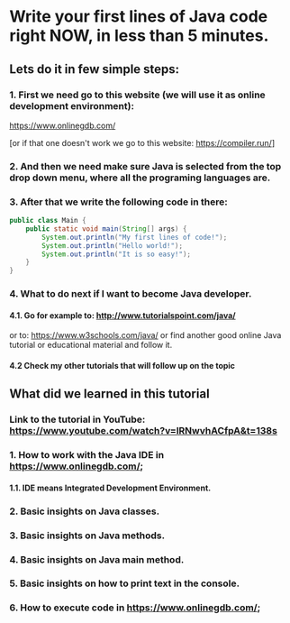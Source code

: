 # Write your first lines of Java code right NOW, in less than 5 minutes.

## Lets do it in few simple steps:
### 1. First we need go to this website (we will use it as online development environment):

https://www.onlinegdb.com/

[or if that one doesn't work we go to this website: https://compiler.run/]

### 2. And then we need make sure Java is selected from the top drop down menu, where all the programing languages are.

### 3. After that we write the following code in there:
```java
public class Main {
	public static void main(String[] args) {
		System.out.println("My first lines of code!");
		System.out.println("Hello world!");
		System.out.println("It is so easy!");
	}
}
```

### 4. What to do next if I want to become Java developer.
#### 4.1. Go for example to: http://www.tutorialspoint.com/java/ 
or to: https://www.w3schools.com/java/
	     or find another good online Java tutorial or educational material and follow it.
#### 4.2 Check my other tutorials that will follow up on the topic

## What did we learned in this tutorial
### Link to the tutorial in YouTube: https://www.youtube.com/watch?v=lRNwvhACfpA&t=138s
### 1. How to work with the Java IDE in https://www.onlinegdb.com/;
#### 1.1. IDE means Integrated Development Environment.
### 2. Basic insights on Java classes.
### 3. Basic insights on Java methods.
### 4. Basic insights on Java main method.
### 5. Basic insights on how to print text in the console.
### 6. How to execute code in https://www.onlinegdb.com/;
